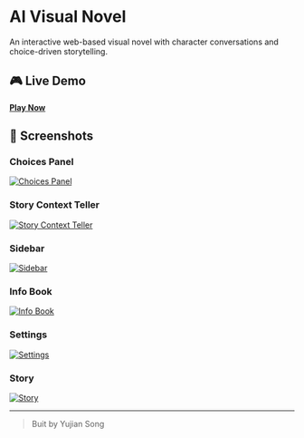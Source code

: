 # AI Visual Novel

An interactive web-based visual novel with character conversations and choice-driven storytelling.

## 🎮 Live Demo

**[Play Now](https://ai-visual-novel-2h7rj83s7-sllilands-projects.vercel.app/)**

## 📸 Screenshots

### Choices Panel
[![Choices Panel](https://drive.google.com/file/d/1nC5vZ5pL-01wmElJ_0-DjXyuL8pqYGDR/view?usp=sharing)](https://drive.google.com/file/d/1nC5vZ5pL-01wmElJ_0-DjXyuL8pqYGDR/view?usp=sharing)

### Story Context Teller
[![Story Context Teller](https://drive.google.com/file/d/147X0LY4XMYN1lxLiM-g0C69MVBUdXYNL/view?usp=sharing)](https://drive.google.com/file/d/147X0LY4XMYN1lxLiM-g0C69MVBUdXYNL/view?usp=sharing)

### Sidebar
[![Sidebar](https://drive.google.com/file/d/1E6Y4A-_t2xPp8_T3UH06EPvSfqUJgFn7/view?usp=sharing)](https://drive.google.com/file/d/1E6Y4A-_t2xPp8_T3UH06EPvSfqUJgFn7/view?usp=sharing)

### Info Book
[![Info Book](https://drive.google.com/file/d/1fitS-RA733c66njfCfwfGajcX1GXOeQO/view?usp=sharing)](https://drive.google.com/file/d/1fitS-RA733c66njfCfwfGajcX1GXOeQO/view?usp=sharing)

### Settings
[![Settings](https://drive.google.com/file/d/1pxTn8jQFnuvQyO8mydhBN6gsSmCa3c99/view?usp=sharing)](https://drive.google.com/file/d/1pxTn8jQFnuvQyO8mydhBN6gsSmCa3c99/view?usp=sharing)

### Story
[![Story](https://drive.google.com/file/d/1E4o4YNoKy1zlxg439CcBBImS-FV-F-5J/view?usp=sharing)](https://drive.google.com/file/d/1E4o4YNoKy1zlxg439CcBBImS-FV-F-5J/view?usp=sharing)

---
> Buit by Yujian Song